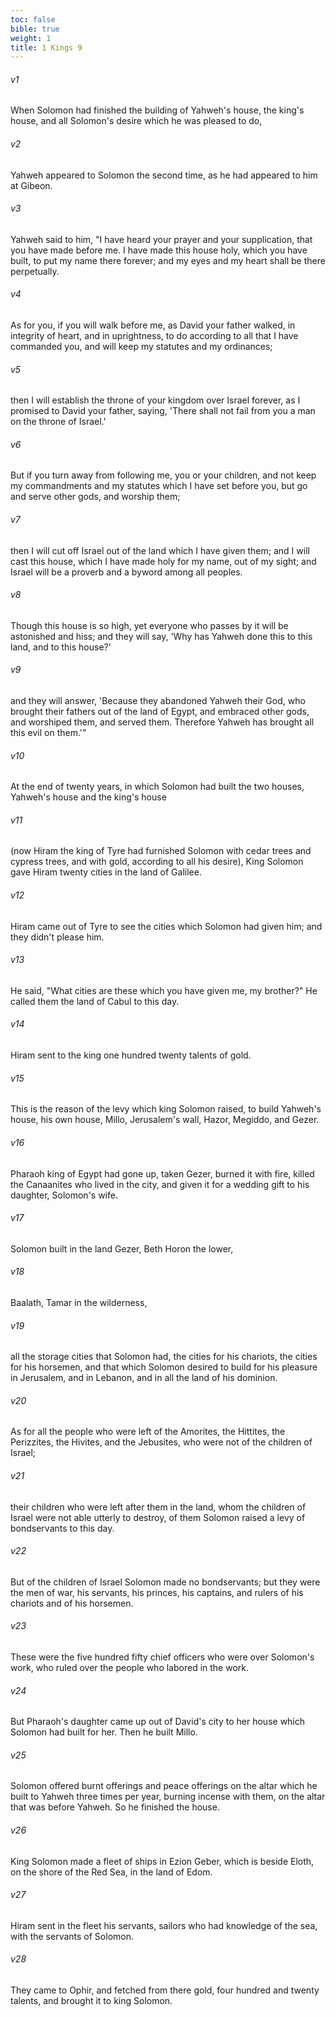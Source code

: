 ```yaml
---
toc: false
bible: true
weight: 1
title: 1 Kings 9
---
```




###### v1 
When Solomon had finished the building of Yahweh's house, the king's house, and all Solomon's desire which he was pleased to do, 

###### v2 
Yahweh appeared to Solomon the second time, as he had appeared to him at Gibeon. 

###### v3 
Yahweh said to him, "I have heard your prayer and your supplication, that you have made before me. I have made this house holy, which you have built, to put my name there forever; and my eyes and my heart shall be there perpetually. 

###### v4 
As for you, if you will walk before me, as David your father walked, in integrity of heart, and in uprightness, to do according to all that I have commanded you, and will keep my statutes and my ordinances; 

###### v5 
then I will establish the throne of your kingdom over Israel forever, as I promised to David your father, saying, 'There shall not fail from you a man on the throne of Israel.' 

###### v6 
But if you turn away from following me, you or your children, and not keep my commandments and my statutes which I have set before you, but go and serve other gods, and worship them; 

###### v7 
then I will cut off Israel out of the land which I have given them; and I will cast this house, which I have made holy for my name, out of my sight; and Israel will be a proverb and a byword among all peoples. 

###### v8 
Though this house is so high, yet everyone who passes by it will be astonished and hiss; and they will say, 'Why has Yahweh done this to this land, and to this house?' 

###### v9 
and they will answer, 'Because they abandoned Yahweh their God, who brought their fathers out of the land of Egypt, and embraced other gods, and worshiped them, and served them. Therefore Yahweh has brought all this evil on them.'" 

###### v10 
At the end of twenty years, in which Solomon had built the two houses, Yahweh's house and the king's house 

###### v11 
(now Hiram the king of Tyre had furnished Solomon with cedar trees and cypress trees, and with gold, according to all his desire), King Solomon gave Hiram twenty cities in the land of Galilee. 

###### v12 
Hiram came out of Tyre to see the cities which Solomon had given him; and they didn't please him. 

###### v13 
He said, "What cities are these which you have given me, my brother?" He called them the land of Cabul to this day. 

###### v14 
Hiram sent to the king one hundred twenty talents of gold. 

###### v15 
This is the reason of the levy which king Solomon raised, to build Yahweh's house, his own house, Millo, Jerusalem's wall, Hazor, Megiddo, and Gezer. 

###### v16 
Pharaoh king of Egypt had gone up, taken Gezer, burned it with fire, killed the Canaanites who lived in the city, and given it for a wedding gift to his daughter, Solomon's wife. 

###### v17 
Solomon built in the land Gezer, Beth Horon the lower, 

###### v18 
Baalath, Tamar in the wilderness, 

###### v19 
all the storage cities that Solomon had, the cities for his chariots, the cities for his horsemen, and that which Solomon desired to build for his pleasure in Jerusalem, and in Lebanon, and in all the land of his dominion. 

###### v20 
As for all the people who were left of the Amorites, the Hittites, the Perizzites, the Hivites, and the Jebusites, who were not of the children of Israel; 

###### v21 
their children who were left after them in the land, whom the children of Israel were not able utterly to destroy, of them Solomon raised a levy of bondservants to this day. 

###### v22 
But of the children of Israel Solomon made no bondservants; but they were the men of war, his servants, his princes, his captains, and rulers of his chariots and of his horsemen. 

###### v23 
These were the five hundred fifty chief officers who were over Solomon's work, who ruled over the people who labored in the work. 

###### v24 
But Pharaoh's daughter came up out of David's city to her house which Solomon had built for her. Then he built Millo. 

###### v25 
Solomon offered burnt offerings and peace offerings on the altar which he built to Yahweh three times per year, burning incense with them, on the altar that was before Yahweh. So he finished the house. 

###### v26 
King Solomon made a fleet of ships in Ezion Geber, which is beside Eloth, on the shore of the Red Sea, in the land of Edom. 

###### v27 
Hiram sent in the fleet his servants, sailors who had knowledge of the sea, with the servants of Solomon. 

###### v28 
They came to Ophir, and fetched from there gold, four hundred and twenty talents, and brought it to king Solomon.
